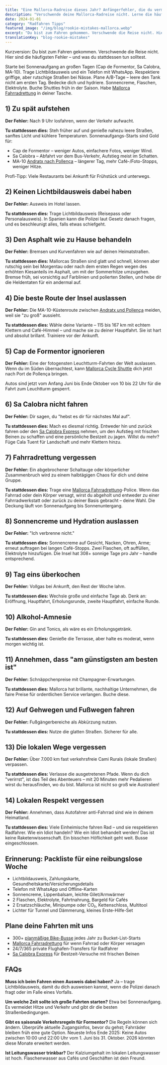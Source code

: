 ```yaml
---
title: "Eine Mallorca-Radreise dieses Jahr? Anfängerfehler, die du vermeiden solltest!"
description: "Verschwende deine Mallorca-Radreise nicht. Lerne die häufigsten Anfängerfehler kennen und was du stattdessen tun solltest – von Sonnenaufgangs-Starts bis hin zu unverzichtbarer Ausrüstung und lokalem Benehmen."
date: 2024-01-01
category: "Radfahren Tipps"
featured_image: "/img/blog/rookie-mistakes-mallorca.webp"
excerpt: "Du bist zum Fahren gekommen. Verschwende die Reise nicht. Hier sind die häufigsten Fehler – und was du stattdessen tun solltest."
translationKey: "blog-rookie-mistakes"
---
```


Kurzversion: Du bist zum Fahren gekommen. Verschwende die Reise nicht. Hier sind die häufigsten Fehler – und was du stattdessen tun solltest.

Starte bei Sonnenaufgang an großen Tagen (Cap de Formentor, Sa Calobra, MA-10).
Trage Lichtbildausweis und ein Telefon mit WhatsApp.
Respektiere griffige, aber rutschige Straßen bei Nässe.
Plane A/B-Tage – leere den Tank nicht am ersten Tag.
Bedecke dich und hydriere. Sonnencreme, Flaschen, Elektrolyte.
Buche Shuttles früh in der Saison. Habe <a href="https://mallorcacycleshuttle.company.site/products/Rescue-&-Recovery-c15728236" target="_blank">Mallorca Fahrradrettung</a> in deiner Tasche.

## 1) Zu spät aufstehen
**Der Fehler:** Nach 9 Uhr losfahren, wenn der Verkehr aufwacht.

**Tu stattdessen dies:** Steh früher auf und genieße nahezu leere Straßen, sanftes Licht und kühlere Temperaturen. Sonnenaufgangs-Starts sind Gold für:

- Cap de Formentor – weniger Autos, einfachere Fotos, weniger Wind.
- Sa Calobra – Abfahrt vor dem Bus-Verkehr, Aufstieg meist im Schatten.
- MA-10 <a href="/de/bike-shuttle/andratx-pollenca-guide/" target="_blank">Andratx nach Pollença</a> – längerer Tag, mehr Café-/Foto-Stopps, weniger Hitze.

Profi-Tipp: Viele Restaurants bei Ankunft für Frühstück und unterwegs.

## 2) Keinen Lichtbildausweis dabei haben
**Der Fehler:** Ausweis im Hotel lassen.

**Tu stattdessen dies:** Trage Lichtbildausweis (Reisepass oder Personalausweis). In Spanien kann die Polizei laut Gesetz danach fragen, und es beschleunigt alles, falls etwas schiefgeht.

## 3) Den Asphalt wie zu Hause behandeln
**Der Fehler:** Bremsen und Kurvenfahren wie auf deinen Heimatstraßen.

**Tu stattdessen dies:** Mallorcas Straßen sind glatt und schnell, können aber rutschig sein bei Morgentau oder nach dem ersten Regen wegen des erhöhten Kiesanteils im Asphalt, um mit der Sommerhitze umzugehen. Bremse früh, sei vorsichtig auf Farblinien und polierten Stellen, und hebe dir die Heldentaten für ein andermal auf.

## 4) Die beste Route der Insel auslassen
**Der Fehler:** Die MA-10-Küstenroute zwischen <a href="/de/bike-shuttle/andratx-pollenca-guide/" target="_blank">Andratx und Pollença</a> meiden, weil sie "zu groß" aussieht.

**Tu stattdessen dies:** Wähle deine Variante – 115 bis 167 km mit echtem Klettern und Café-Himmel – und mache sie zu deiner Hauptfahrt. Sie ist hart und absolut brillant. Trainiere vor der Ankunft.

## 5) Cap de Formentor ignorieren
**Der Fehler:** Eine der fotogensten Leuchtturm-Fahrten der Welt auslassen. Wenn du im Süden übernachtest, kann <a href="https://mallorcacycleshuttle.company.site/products/Scheduled-Bike-Buses-c15728235" target="_blank">Mallorca Cycle Shuttle</a> dich jetzt nach Port de Pollença bringen.

Autos sind jetzt vom Anfang Juni bis Ende Oktober von 10 bis 22 Uhr für die Fahrt zum Leuchtturm gesperrt.

## 6) Sa Calobra nicht fahren
**Der Fehler:** Dir sagen, du "hebst es dir für nächstes Mal auf".

**Tu stattdessen dies:** Mach es diesmal richtig. Entweder hin und zurück fahren oder den <a href="https://mallorcacycleshuttle.company.site/products/Scheduled-Bike-Buses-c15728235" target="_blank">Sa Calobra Express</a> nehmen, um den Aufstieg mit frischen Beinen zu schaffen und eine persönliche Bestzeit zu jagen. Willst du mehr? Füge Cala Tuent für Landschaft und mehr Klettern hinzu.

## 7) Fahrradrettung vergessen
**Der Fehler:** Ein abgebrochener Schaltauge oder körperlicher Zusammenbruch wird zu einem halbtägigen Chaos für dich und deine Gruppe.

**Tu stattdessen dies:** Trage eine <a href="https://mallorcacycleshuttle.company.site/products/Rescue-&-Recovery-c15728236" target="_blank">Mallorca Fahrradrettung</a>-Police. Wenn das Fahrrad oder dein Körper versagt, wirst du abgeholt und entweder zu einer Fahrradwerkstatt oder zurück zu deiner Basis gebracht – deine Wahl. Die Deckung läuft von Sonnenaufgang bis Sonnenuntergang.

## 8) Sonnencreme und Hydration auslassen
**Der Fehler:** "Ich verbrenne nicht."

**Tu stattdessen dies:** Sonnencreme auf Gesicht, Nacken, Ohren, Arme; erneut auftragen bei langen Café-Stopps. Zwei Flaschen, oft auffüllen, Elektrolyte hinzufügen. Die Insel hat 308+ sonnige Tage pro Jahr – handle entsprechend.

## 9) Tag eins überkochen
**Der Fehler:** Vollgas bei Ankunft, den Rest der Woche lahm.

**Tu stattdessen dies:** Wechsle große und einfache Tage ab. Denk an: Eröffnung, Hauptfahrt, Erholungsrunde, zweite Hauptfahrt, einfache Runde.

## 10) Alkohol-Amnesie
**Der Fehler:** Gin and Tonics, als wäre es ein Erholungsgetränk.

**Tu stattdessen dies:** Genieße die Terrasse, aber halte es moderat, wenn morgen wichtig ist.

## 11) Annehmen, dass "am günstigsten am besten ist"
**Der Fehler:** Schnäppchenpreise mit Champagner-Erwartungen.

**Tu stattdessen dies:** Mallorca hat brillante, nachhaltige Unternehmen, die faire Preise für ordentlichen Service verlangen. Buche diese.

## 12) Auf Gehwegen und Fußwegen fahren
**Der Fehler:** Fußgängerbereiche als Abkürzung nutzen.

**Tu stattdessen dies:** Nutze die glatten Straßen. Sicherer für alle.

## 13) Die lokalen Wege vergessen
**Der Fehler:** Über 7.000 km fast verkehrsfreie Cami Rurals (lokale Straßen) verpassen.

**Tu stattdessen dies:** Verlasse die ausgetretenen Pfade. Wenn du dich "verirrst", ist das Teil des Abenteuers – mit 20 Minuten mehr Pedalieren wirst du herausfinden, wo du bist. Mallorca ist nicht so groß wie Australien!

## 14) Lokalen Respekt vergessen
**Der Fehler:** Annehmen, dass Autofahrer anti-Fahrrad sind wie in deinem Heimatland.

**Tu stattdessen dies:** Viele Einheimische fahren Rad – und sie respektieren Radfahrer. Wie ein Idiot handeln? Wie ein Idiot behandelt werden! Das ist keine Raketenwissenschaft. Ein bisschen Höflichkeit geht weit. Busse eingeschlossen.

## Erinnerung: Packliste für eine reibungslose Woche
- Lichtbildausweis, Zahlungskarte, Gesundheitskarte/Versicherungsdetails
- Telefon mit WhatsApp und Offline-Karten
- Sonnencreme, Lippenbalsam, leichte Gilet/Armwärmer
- 2 Flaschen, Elektrolyte, Fahrtnahrung, Bargeld für Cafés
- 2 Ersatzschläuche, Minipumpe oder CO₂, Kettenschloss, Multitool
- Lichter für Tunnel und Dämmerung, kleines Erste-Hilfe-Set

## Plane deine Fahrten mit uns
- 300+ <a href="https://mallorcacycleshuttle.company.site/products/Scheduled-Bike-Buses-c15728235" target="_blank">planmäßige Bike-Busse</a> jedes Jahr zu Bucket-List-Starts
- <a href="https://mallorcacycleshuttle.company.site/products/Rescue-&-Recovery-c15728236" target="_blank">Mallorca Fahrradrettung</a> für wenn Fahrrad oder Körper versagen
- 24/7/365 private Flughafen-Transfers für Radfahrer
- <a href="https://mallorcacycleshuttle.company.site/products/Scheduled-Bike-Buses-c15728235" target="_blank">Sa Calobra Express</a> für Bestzeit-Versuche mit frischen Beinen

## FAQs

**Muss ich beim Fahren einen Ausweis dabei haben?**
Ja – trage Lichtbildausweis, damit du dich ausweisen kannst, wenn die Polizei danach fragt oder im Falle eines Vorfalls.

**Um welche Zeit sollte ich große Fahrten starten?**
Etwa bei Sonnenaufgang. Es vermeidet Hitze und Verkehr und gibt dir die besten Straßenbedingungen.

**Gibt es saisonale Verkehrsregeln für Formentor?**
Die Regeln können sich ändern. Überprüfe aktuelle Zugangsinfos, bevor du gehst; Fahrräder bleiben früh eine gute Option. Neueste Infos Ende 2025: Keine Autos zwischen 10:00 und 22:00 Uhr vom 1. Juni bis 31. Oktober. 2026 könnten diese Monate erweitert werden.

**Ist Leitungswasser trinkbar?**
Der Kalziumgehalt im lokalen Leitungswasser ist hoch. Flaschenwasser aus Cafés und Geschäften ist dein Freund.
